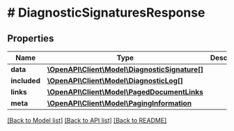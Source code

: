 # # DiagnosticSignaturesResponse

## Properties

Name | Type | Description | Notes
------------ | ------------- | ------------- | -------------
**data** | [**\OpenAPI\Client\Model\DiagnosticSignature[]**](DiagnosticSignature.md) |  | 
**included** | [**\OpenAPI\Client\Model\DiagnosticLog[]**](DiagnosticLog.md) |  | [optional] 
**links** | [**\OpenAPI\Client\Model\PagedDocumentLinks**](PagedDocumentLinks.md) |  | 
**meta** | [**\OpenAPI\Client\Model\PagingInformation**](PagingInformation.md) |  | [optional] 

[[Back to Model list]](../../README.md#documentation-for-models) [[Back to API list]](../../README.md#documentation-for-api-endpoints) [[Back to README]](../../README.md)


